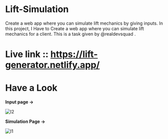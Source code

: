 # Lift-Simulation
Create a web app where you can simulate lift mechanics by giving inputs. In this project, I Have to Create a web app where you can simulate lift mechanics for a client. This is a task given by @realdevsquad .

# Live link :: https://lift-generator.netlify.app/

# Have a Look 

**Input page ->** 

![l2](https://user-images.githubusercontent.com/121751224/236272629-4fff7148-5c76-48e1-9b15-90dade53c3d4.png)

**Simulation Page ->**

![l1](https://user-images.githubusercontent.com/121751224/236272600-76cd819d-91df-4573-9b1e-bf4599628d22.png)



